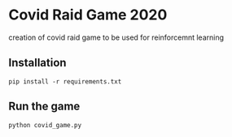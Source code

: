 # Covid Raid Game 2020
creation of covid raid game to be used for reinforcemnt learning 

## Installation
```
pip install -r requirements.txt 
```

## Run the game

```
python covid_game.py
```
